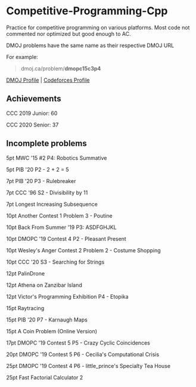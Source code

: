 # Competitive-Programming-Cpp
Practice for competitive programming on various platforms. 
Most code not commented nor optimized but good enough to AC.

DMOJ problems have the same name as their respective DMOJ URL

For example:
> dmoj.ca/problem/**dmopc15c3p4**

[DMOJ Profile](https://dmoj.ca/user/RyanLi) | [Codeforces Profile](http://codeforces.com/profile/RyanLi)

## Achievements

CCC 2019 Junior: 60

CCC 2020 Senior: 37

## Incomplete problems

5pt MWC '15 #2 P4: Robotics Summative

5pt PIB '20 P2 - 2 + 2 = 5

7pt PIB '20 P3 - Rulebreaker

7pt CCC '96 S2 - Divisibility by 11

7pt Longest Increasing Subsequence

10pt Another Contest 1 Problem 3 - Poutine

10pt Back From Summer '19 P3: ASDFGHJKL

10pt DMOPC '19 Contest 4 P2 - Pleasant Present

10pt Wesley's Anger Contest 2 Problem 2 - Costume Shopping

10pt CCC '20 S3 - Searching for Strings

12pt PalinDrone

12pt Athena on Zanzibar Island

12pt Victor's Programming Exhibition P4 - Etopika

15pt Raytracing

15pt PIB '20 P7 - Karnaugh Maps

15pt A Coin Problem (Online Version)

17pt DMOPC '19 Contest 5 P5 - Crazy Cyclic Coincidences

20pt DMOPC '19 Contest 5 P6 - Cecilia's Computational Crisis

25pt DMOPC '19 Contest 4 P6 - little_prince's Specialty Tea House

25pt Fast Factorial Calculator 2
